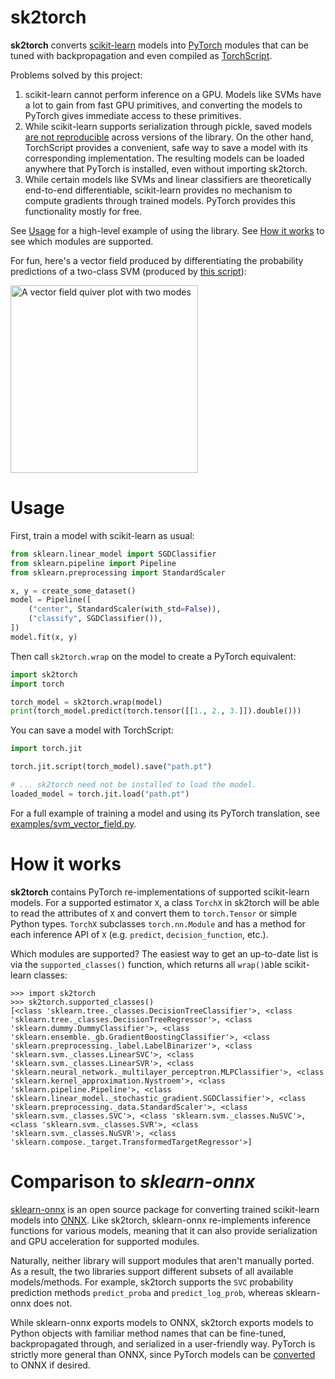 # sk2torch

**sk2torch** converts [scikit-learn](https://scikit-learn.org/) models into [PyTorch](https://pytorch.org/) modules that can be tuned with backpropagation and even compiled as [TorchScript](https://pytorch.org/docs/stable/jit.html).

Problems solved by this project:
 1. scikit-learn cannot perform inference on a GPU. Models like SVMs have a lot to gain from fast GPU primitives, and converting the models to PyTorch gives immediate access to these primitives.
 2. While scikit-learn supports serialization through pickle, saved models [are not reproducible](https://scikit-learn.org/stable/modules/model_persistence.html) across versions of the library. On the other hand, TorchScript provides a convenient, safe way to save a model with its corresponding implementation. The resulting models can be loaded anywhere that PyTorch is installed, even without importing sk2torch.
 3. While certain models like SVMs and linear classifiers are theoretically end-to-end differentiable, scikit-learn provides no mechanism to compute gradients through trained models. PyTorch provides this functionality mostly for free.

See [Usage](#usage) for a high-level example of using the library. See [How it works](#how-it-works) to see which modules are supported.

For fun, here's a vector field produced by differentiating the probability predictions of a two-class SVM (produced by [this script](examples/svm_vector_field.py)):

<img src="examples/svm_vector_field.png" width="300" alt="A vector field quiver plot with two modes">

# Usage

First, train a model with scikit-learn as usual:

```python
from sklearn.linear_model import SGDClassifier
from sklearn.pipeline import Pipeline
from sklearn.preprocessing import StandardScaler

x, y = create_some_dataset()
model = Pipeline([
    ("center", StandardScaler(with_std=False)),
    ("classify", SGDClassifier()),
])
model.fit(x, y)
```

Then call `sk2torch.wrap` on the model to create a PyTorch equivalent:

```python
import sk2torch
import torch

torch_model = sk2torch.wrap(model)
print(torch_model.predict(torch.tensor([[1., 2., 3.]]).double()))
```

You can save a model with TorchScript:

```python
import torch.jit

torch.jit.script(torch_model).save("path.pt")

# ... sk2torch need not be installed to load the model.
loaded_model = torch.jit.load("path.pt")
```

For a full example of training a model and using its PyTorch translation, see [examples/svm_vector_field.py](examples/svm_vector_field.py).

# How it works

**sk2torch** contains PyTorch re-implementations of supported scikit-learn models. For a supported estimator `X`, a class `TorchX` in sk2torch will be able to read the attributes of `X` and convert them to `torch.Tensor` or simple Python types. `TorchX` subclasses `torch.nn.Module` and has a method for each inference API of `X` (e.g. `predict`, `decision_function`, etc.).

Which modules are supported? The easiest way to get an up-to-date list is via the `supported_classes()` function, which returns all `wrap()`able scikit-learn classes:

```
>>> import sk2torch
>>> sk2torch.supported_classes()
[<class 'sklearn.tree._classes.DecisionTreeClassifier'>, <class 'sklearn.tree._classes.DecisionTreeRegressor'>, <class 'sklearn.dummy.DummyClassifier'>, <class 'sklearn.ensemble._gb.GradientBoostingClassifier'>, <class 'sklearn.preprocessing._label.LabelBinarizer'>, <class 'sklearn.svm._classes.LinearSVC'>, <class 'sklearn.svm._classes.LinearSVR'>, <class 'sklearn.neural_network._multilayer_perceptron.MLPClassifier'>, <class 'sklearn.kernel_approximation.Nystroem'>, <class 'sklearn.pipeline.Pipeline'>, <class 'sklearn.linear_model._stochastic_gradient.SGDClassifier'>, <class 'sklearn.preprocessing._data.StandardScaler'>, <class 'sklearn.svm._classes.SVC'>, <class 'sklearn.svm._classes.NuSVC'>, <class 'sklearn.svm._classes.SVR'>, <class 'sklearn.svm._classes.NuSVR'>, <class 'sklearn.compose._target.TransformedTargetRegressor'>]
```

# Comparison to *sklearn-onnx*

[sklearn-onnx](https://github.com/onnx/sklearn-onnx) is an open source package for converting trained scikit-learn models into [ONNX](https://github.com/Microsoft/onnxruntime). Like sk2torch, sklearn-onnx re-implements inference functions for various models, meaning that it can also provide serialization and GPU acceleration for supported modules.

Naturally, neither library will support modules that aren't manually ported. As a result, the two libraries support different subsets of all available models/methods. For example, sk2torch supports the `SVC` probability prediction methods `predict_proba` and `predict_log_prob`, whereas sklearn-onnx does not. 

While sklearn-onnx exports models to ONNX, sk2torch exports models to Python objects with familiar method names that can be fine-tuned, backpropagated through, and serialized in a user-friendly way. PyTorch is strictly more general than ONNX, since PyTorch models can be [converted](https://pytorch.org/tutorials/advanced/super_resolution_with_onnxruntime.html) to ONNX if desired.
